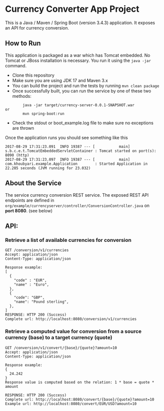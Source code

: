 # Currency Converter App Project

This is a Java / Maven / Spring Boot (version 3.4.3) application. It exposes an API for currency conversion.

## How to Run

This application is packaged as a war which has Tomcat embedded. No Tomcat or JBoss installation is necessary. You run
it using the ```java -jar``` command.

* Clone this repository
* Make sure you are using JDK 17 and Maven 3.x
* You can build the project and run the tests by running ```mvn clean package```
* Once successfully built, you can run the service by one of these two methods:

```
        java -jar target/currency-server-0.0.1-SNAPSHOT.war
or
        mvn spring-boot:run
```

* Check the stdout or boot_example.log file to make sure no exceptions are thrown

Once the application runs you should see something like this

```
2017-08-29 17:31:23.091  INFO 19387 --- [           main] s.b.c.e.t.TomcatEmbeddedServletContainer : Tomcat started on port(s): 8090 (http)
2017-08-29 17:31:23.097  INFO 19387 --- [           main] com.khoubyari.example.Application        : Started Application in 22.285 seconds (JVM running for 23.032)
```

## About the Service

The service currency conversion REST service. The exposed REST API endpoints are defined in
```org/example/currencyserver/controller/ConversionController.java``` on **port 8080**. (see below)

## API:

### Retrieve a list of available currencies for conversion

```
GET /conversion/v1/currencies
Accept: application/json
Content-Type: application/json

Response example:
[
  {
    "code" : "EUR",
    "name" : "Euro",
  },
  {
    "code": "GBP",
    "name": "Pound sterling",
  },
]
RESPONSE: HTTP 200 (Success)
Complete url: http://localhost:8080/conversion/v1/currencies
```

### Retrieve a computed value for conversion from a source currency (base) to a target currency (quote)

```
GET /conversion/v1/convert/{base}/{quote}?amount=10
Accept: application/json
Content-Type: application/json

Response example:
{
  24.242
}
Response value is computed based on the relation: 1 * base = quote * amount

RESPONSE: HTTP 200 (Success)
Complete url: http://localhost:8080/convert/{base}/{quote}?amount=10
Example url: http://localhost:8080/convert/EUR/USD?amount=10
```